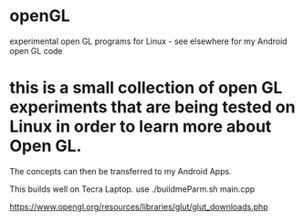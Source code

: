 # openGL
experimental open GL programs for Linux - see elsewhere for my Android open GL code
# this is a small collection of open GL experiments that are being tested on Linux in order to learn more about Open GL.
The concepts can then be transferred to my Android Apps.

This builds well on Tecra Laptop.
use ./buildmeParm.sh main.cpp

https://www.opengl.org/resources/libraries/glut/glut_downloads.php

